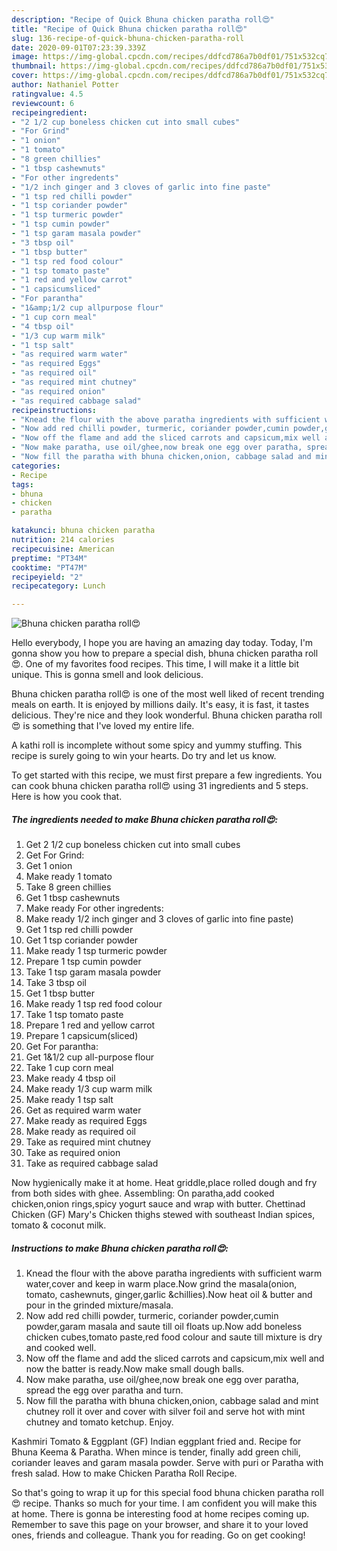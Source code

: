 ```yaml
---
description: "Recipe of Quick Bhuna chicken paratha roll😍"
title: "Recipe of Quick Bhuna chicken paratha roll😍"
slug: 136-recipe-of-quick-bhuna-chicken-paratha-roll
date: 2020-09-01T07:23:39.339Z
image: https://img-global.cpcdn.com/recipes/ddfcd786a7b0df01/751x532cq70/bhuna-chicken-paratha-roll😍-recipe-main-photo.jpg
thumbnail: https://img-global.cpcdn.com/recipes/ddfcd786a7b0df01/751x532cq70/bhuna-chicken-paratha-roll😍-recipe-main-photo.jpg
cover: https://img-global.cpcdn.com/recipes/ddfcd786a7b0df01/751x532cq70/bhuna-chicken-paratha-roll😍-recipe-main-photo.jpg
author: Nathaniel Potter
ratingvalue: 4.5
reviewcount: 6
recipeingredient:
- "2 1/2 cup boneless chicken cut into small cubes"
- "For Grind"
- "1 onion"
- "1 tomato"
- "8 green chillies"
- "1 tbsp cashewnuts"
- "For other ingredents"
- "1/2 inch ginger and 3 cloves of garlic into fine paste"
- "1 tsp red chilli powder"
- "1 tsp coriander powder"
- "1 tsp turmeric powder"
- "1 tsp cumin powder"
- "1 tsp garam masala powder"
- "3 tbsp oil"
- "1 tbsp butter"
- "1 tsp red food colour"
- "1 tsp tomato paste"
- "1 red and yellow carrot"
- "1 capsicumsliced"
- "For parantha"
- "1&amp;1/2 cup allpurpose flour"
- "1 cup corn meal"
- "4 tbsp oil"
- "1/3 cup warm milk"
- "1 tsp salt"
- "as required warm water"
- "as required Eggs"
- "as required oil"
- "as required mint chutney"
- "as required onion"
- "as required cabbage salad"
recipeinstructions:
- "Knead the flour with the above paratha ingredients with sufficient warm water,cover and keep in warm place.Now grind the masala(onion, tomato, cashewnuts, ginger,garlic &amp;chillies).Now heat oil &amp; butter and pour in the grinded mixture/masala."
- "Now add red chilli powder, turmeric, coriander powder,cumin powder,garam masala and saute till oil floats up.Now add boneless chicken cubes,tomato paste,red food colour and saute till mixture is dry and cooked well."
- "Now off the flame and add the sliced carrots and capsicum,mix well and now the batter is ready.Now make small dough balls."
- "Now make paratha, use oil/ghee,now break one egg over paratha, spread the egg over paratha and turn."
- "Now fill the paratha with bhuna chicken,onion, cabbage salad and mint chutney roll it over and cover with silver foil and serve hot with mint chutney and tomato ketchup. Enjoy."
categories:
- Recipe
tags:
- bhuna
- chicken
- paratha

katakunci: bhuna chicken paratha 
nutrition: 214 calories
recipecuisine: American
preptime: "PT34M"
cooktime: "PT47M"
recipeyield: "2"
recipecategory: Lunch

---
```



![Bhuna chicken paratha roll😍](https://img-global.cpcdn.com/recipes/ddfcd786a7b0df01/751x532cq70/bhuna-chicken-paratha-roll😍-recipe-main-photo.jpg)

Hello everybody, I hope you are having an amazing day today. Today, I'm gonna show you how to prepare a special dish, bhuna chicken paratha roll😍. One of my favorites food recipes. This time, I will make it a little bit unique. This is gonna smell and look delicious.

Bhuna chicken paratha roll😍 is one of the most well liked of recent trending meals on earth. It is enjoyed by millions daily. It's easy, it is fast, it tastes delicious. They're nice and they look wonderful. Bhuna chicken paratha roll😍 is something that I've loved my entire life.

A kathi roll is incomplete without some spicy and yummy stuffing. This recipe is surely going to win your hearts. Do try and let us know.


To get started with this recipe, we must first prepare a few ingredients. You can cook bhuna chicken paratha roll😍 using 31 ingredients and 5 steps. Here is how you cook that.

<!--inarticleads1-->

##### The ingredients needed to make Bhuna chicken paratha roll😍:

1. Get 2 1/2 cup boneless chicken cut into small cubes
1. Get For Grind:
1. Get 1 onion
1. Make ready 1 tomato
1. Take 8 green chillies
1. Get 1 tbsp cashewnuts
1. Make ready For other ingredents:
1. Make ready 1/2 inch ginger and 3 cloves of garlic into fine paste)
1. Get 1 tsp red chilli powder
1. Get 1 tsp coriander powder
1. Make ready 1 tsp turmeric powder
1. Prepare 1 tsp cumin powder
1. Take 1 tsp garam masala powder
1. Take 3 tbsp oil
1. Get 1 tbsp butter
1. Make ready 1 tsp red food colour
1. Take 1 tsp tomato paste
1. Prepare 1 red and yellow carrot
1. Prepare 1 capsicum(sliced)
1. Get For parantha:
1. Get 1&amp;1/2 cup all-purpose flour
1. Take 1 cup corn meal
1. Make ready 4 tbsp oil
1. Make ready 1/3 cup warm milk
1. Make ready 1 tsp salt
1. Get as required warm water
1. Make ready as required Eggs
1. Make ready as required oil
1. Take as required mint chutney
1. Take as required onion
1. Take as required cabbage salad


Now hygienically make it at home. Heat griddle,place rolled dough and fry from both sides with ghee. Assembling: On paratha,add cooked chicken,onion rings,spicy yogurt sauce and wrap with butter. Chettinad Chicken (GF) Mary&#39;s Chicken thighs stewed with southeast Indian spices, tomato &amp; coconut milk. 

<!--inarticleads2-->

##### Instructions to make Bhuna chicken paratha roll😍:

1. Knead the flour with the above paratha ingredients with sufficient warm water,cover and keep in warm place.Now grind the masala(onion, tomato, cashewnuts, ginger,garlic &amp;chillies).Now heat oil &amp; butter and pour in the grinded mixture/masala.
1. Now add red chilli powder, turmeric, coriander powder,cumin powder,garam masala and saute till oil floats up.Now add boneless chicken cubes,tomato paste,red food colour and saute till mixture is dry and cooked well.
1. Now off the flame and add the sliced carrots and capsicum,mix well and now the batter is ready.Now make small dough balls.
1. Now make paratha, use oil/ghee,now break one egg over paratha, spread the egg over paratha and turn.
1. Now fill the paratha with bhuna chicken,onion, cabbage salad and mint chutney roll it over and cover with silver foil and serve hot with mint chutney and tomato ketchup. Enjoy.


Kashmiri Tomato &amp; Eggplant (GF) Indian eggplant fried and. Recipe for Bhuna Keema &amp; Paratha. When mince is tender, finally add green chili, coriander leaves and garam masala powder. Serve with puri or Paratha with fresh salad. How to make Chicken Paratha Roll Recipe. 

So that's going to wrap it up for this special food bhuna chicken paratha roll😍 recipe. Thanks so much for your time. I am confident you will make this at home. There is gonna be interesting food at home recipes coming up. Remember to save this page on your browser, and share it to your loved ones, friends and colleague. Thank you for reading. Go on get cooking!
